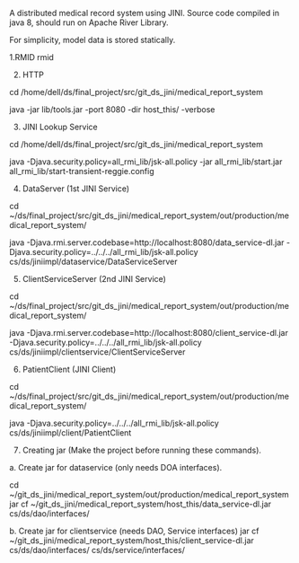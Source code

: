  A distributed medical record system using JINI. Source code compiled in java 8, should run on Apache River Library.
 
 For simplicity, model data is stored statically.
 
 
 1.RMID
 rmid
 
 2. HTTP

cd /home/dell/ds/final_project/src/git_ds_jini/medical_report_system 

java -jar lib/tools.jar -port 8080 -dir host_this/ -verbose

3. JINI Lookup Service

cd /home/dell/ds/final_project/src/git_ds_jini/medical_report_system 

java -Djava.security.policy=all_rmi_lib/jsk-all.policy -jar all_rmi_lib/start.jar all_rmi_lib/start-transient-reggie.config

4. DataServer (1st JINI Service)

cd ~/ds/final_project/src/git_ds_jini/medical_report_system/out/production/medical_report_system/

java -Djava.rmi.server.codebase=http://localhost:8080/data_service-dl.jar -Djava.security.policy=../../../all_rmi_lib/jsk-all.policy cs/ds/jiniimpl/dataservice/DataServiceServer

5. ClientServiceServer (2nd JINI Service)

cd ~/ds/final_project/src/git_ds_jini/medical_report_system/out/production/medical_report_system/

java -Djava.rmi.server.codebase=http://localhost:8080/client_service-dl.jar -Djava.security.policy=../../../all_rmi_lib/jsk-all.policy cs/ds/jiniimpl/clientservice/ClientServiceServer

6. PatientClient (JINI Client)

cd ~/ds/final_project/src/git_ds_jini/medical_report_system/out/production/medical_report_system/

java -Djava.security.policy=../../../all_rmi_lib/jsk-all.policy cs/ds/jiniimpl/client/PatientClient

7. Creating jar (Make the project before running these commands).

a. Create jar for dataservice (only needs DOA interfaces).

cd ~/git_ds_jini/medical_report_system/out/production/medical_report_system
jar cf ~/git_ds_jini/medical_report_system/host_this/data_service-dl.jar cs/ds/dao/interfaces/

b. Create jar for clientservice (needs DAO, Service interfaces)
jar cf ~/git_ds_jini/medical_report_system/host_this/client_service-dl.jar cs/ds/dao/interfaces/ cs/ds/service/interfaces/




